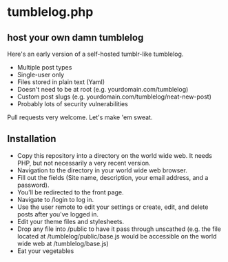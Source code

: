 # tumblelog.php
## host your own damn tumblelog

Here's an early version of a self-hosted tumblr-like tumblelog.

- Multiple post types
- Single-user only
- Files stored in plain text (Yaml)
- Doesn't need to be at root (e.g. yourdomain.com/tumblelog)
- Custom post slugs (e.g. yourdomain.com/tumblelog/neat-new-post)
- Probably lots of security vulnerabilities

Pull requests very welcome. Let's make 'em sweat.

## Installation

- Copy this repository into a directory on the world wide web. It needs PHP, but not necessarily a very recent version.
- Navigation to the directory in your world wide web browser.
- Fill out the fields (Site name, description, your email address, and a password).
- You'll be redirected to the front page.
- Navigate to /login to log in.
- Use the user remote to edit your settings or create, edit, and delete posts after you've logged in.
- Edit your theme files and stylesheets.
- Drop any file into /public to have it pass through unscathed (e.g. the file located at /tumblelog/public/base.js would be accessible on the world wide web at /tumblelog/base.js)
- Eat your vegetables